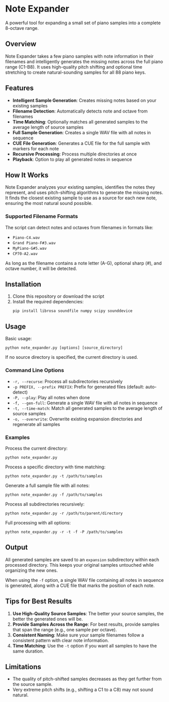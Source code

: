 # Note Expander

A powerful tool for expanding a small set of piano samples into a complete 8-octave range.

## Overview

Note Expander takes a few piano samples with note information in their filenames and intelligently generates the missing notes across the full piano range (C1-B8). It uses high-quality pitch shifting and optional time stretching to create natural-sounding samples for all 88 piano keys.

## Features

- **Intelligent Sample Generation**: Creates missing notes based on your existing samples
- **Filename Detection**: Automatically detects note and octave from filenames
- **Time Matching**: Optionally matches all generated samples to the average length of source samples
- **Full Sample Generation**: Creates a single WAV file with all notes in sequence
- **CUE File Generation**: Generates a CUE file for the full sample with markers for each note
- **Recursive Processing**: Process multiple directories at once
- **Playback**: Option to play all generated notes in sequence

## How It Works

Note Expander analyzes your existing samples, identifies the notes they represent, and uses pitch-shifting algorithms to generate the missing notes. It finds the closest existing sample to use as a source for each new note, ensuring the most natural sound possible.

### Supported Filename Formats

The script can detect notes and octaves from filenames in formats like:
- `Piano-C4.wav`
- `Grand Piano-F#3.wav`
- `MyPiano-G#5.wav`
- `CP70-A2.wav`

As long as the filename contains a note letter (A-G), optional sharp (#), and octave number, it will be detected.

## Installation

1. Clone this repository or download the script
2. Install the required dependencies:
   ```
   pip install librosa soundfile numpy scipy sounddevice
   ```

## Usage

Basic usage:
```
python note_expander.py [options] [source_directory]
```

If no source directory is specified, the current directory is used.

### Command Line Options

- `-r, --recurse`: Process all subdirectories recursively
- `-p PREFIX, --prefix PREFIX`: Prefix for generated files (default: auto-detect)
- `-P, --play`: Play all notes when done
- `-f, --gen-full`: Generate a single WAV file with all notes in sequence
- `-t, --time-match`: Match all generated samples to the average length of source samples
- `-o, --overwrite`: Overwrite existing expansion directories and regenerate all samples

### Examples

Process the current directory:

```
python note_expander.py
```

Process a specific directory with time matching:
```
python note_expander.py -t /path/to/samples
```

Generate a full sample file with all notes:
```
python note_expander.py -f /path/to/samples
```

Process all subdirectories recursively:
```
python note_expander.py -r /path/to/parent/directory
```

Full processing with all options:
```
python note_expander.py -r -t -f -P /path/to/samples
```

## Output

All generated samples are saved to an `expansion` subdirectory within each processed directory. This keeps your original samples untouched while organizing the new ones.

When using the `-f` option, a single WAV file containing all notes in sequence is generated, along with a CUE file that marks the position of each note.

## Tips for Best Results

1. **Use High-Quality Source Samples**: The better your source samples, the better the generated ones will be.
2. **Provide Samples Across the Range**: For best results, provide samples that span the range (e.g., one sample per octave).
3. **Consistent Naming**: Make sure your sample filenames follow a consistent pattern with clear note information.
4. **Time Matching**: Use the `-t` option if you want all samples to have the same duration.

## Limitations

- The quality of pitch-shifted samples decreases as they get further from the source sample.
- Very extreme pitch shifts (e.g., shifting a C1 to a C8) may not sound natural.